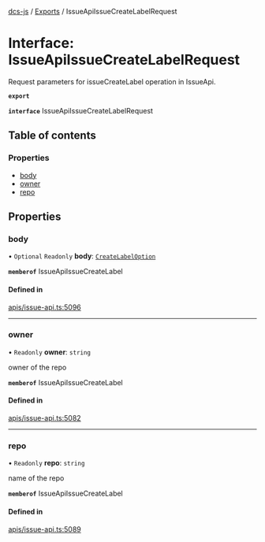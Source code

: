 [dcs-js](../README.md) / [Exports](../modules.md) / IssueApiIssueCreateLabelRequest

# Interface: IssueApiIssueCreateLabelRequest

Request parameters for issueCreateLabel operation in IssueApi.

**`export`**

**`interface`** IssueApiIssueCreateLabelRequest

## Table of contents

### Properties

- [body](IssueApiIssueCreateLabelRequest.md#body)
- [owner](IssueApiIssueCreateLabelRequest.md#owner)
- [repo](IssueApiIssueCreateLabelRequest.md#repo)

## Properties

### <a id="body" name="body"></a> body

• `Optional` `Readonly` **body**: [`CreateLabelOption`](CreateLabelOption.md)

**`memberof`** IssueApiIssueCreateLabel

#### Defined in

[apis/issue-api.ts:5096](https://github.com/unfoldingWord/dcs-js/blob/b29eb7a/apis/issue-api.ts#L5096)

___

### <a id="owner" name="owner"></a> owner

• `Readonly` **owner**: `string`

owner of the repo

**`memberof`** IssueApiIssueCreateLabel

#### Defined in

[apis/issue-api.ts:5082](https://github.com/unfoldingWord/dcs-js/blob/b29eb7a/apis/issue-api.ts#L5082)

___

### <a id="repo" name="repo"></a> repo

• `Readonly` **repo**: `string`

name of the repo

**`memberof`** IssueApiIssueCreateLabel

#### Defined in

[apis/issue-api.ts:5089](https://github.com/unfoldingWord/dcs-js/blob/b29eb7a/apis/issue-api.ts#L5089)
